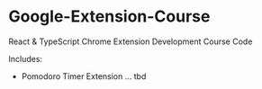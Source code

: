 # Google-Extension-Course
React &amp; TypeScript Chrome Extension Development Course Code 

Includes:
- Pomodoro Timer Extension
... tbd 
